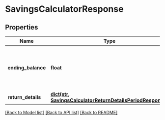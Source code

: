 # SavingsCalculatorResponse

## Properties
Name | Type | Description | Notes
------------ | ------------- | ------------- | -------------
**ending_balance** | **float** | The ending balance of the investment, represented in future dollars. | 
**return_details** | [**dict(str, SavingsCalculatorReturnDetailsPeriodResponse)**](SavingsCalculatorReturnDetailsPeriodResponse.md) |  | 

[[Back to Model list]](../README.md#documentation-for-models) [[Back to API list]](../README.md#documentation-for-api-endpoints) [[Back to README]](../README.md)


